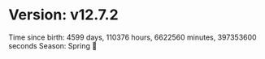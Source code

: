 # Version: v12.7.2
Time since birth: 4599 days, 110376 hours, 6622560 minutes, 397353600 seconds
Season: Spring 🌸
